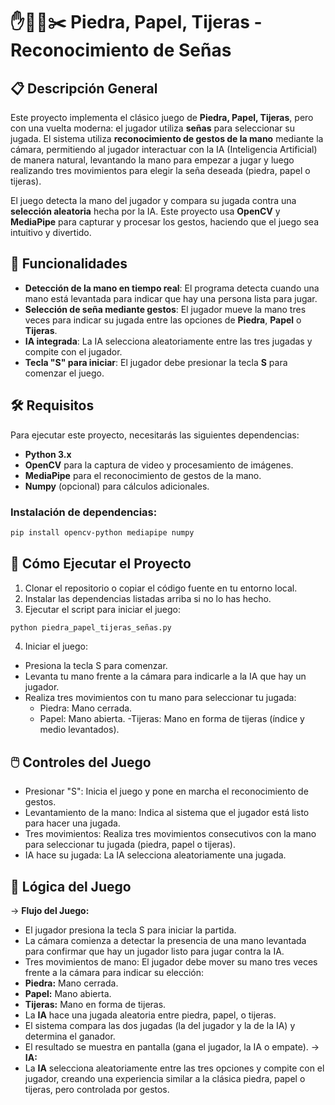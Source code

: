 # ✋🗿📰✂️ Piedra, Papel, Tijeras - Reconocimiento de Señas

## 📋 Descripción General

Este proyecto implementa el clásico juego de **Piedra, Papel, Tijeras**, pero con una vuelta moderna: el jugador utiliza **señas** para seleccionar su jugada. El sistema utiliza **reconocimiento de gestos de la mano** mediante la cámara, permitiendo al jugador interactuar con la IA (Inteligencia Artificial) de manera natural, levantando la mano para empezar a jugar y luego realizando tres movimientos para elegir la seña deseada (piedra, papel o tijeras).

El juego detecta la mano del jugador y compara su jugada contra una **selección aleatoria** hecha por la IA. Este proyecto usa **OpenCV** y **MediaPipe** para capturar y procesar los gestos, haciendo que el juego sea intuitivo y divertido.

## 🚀 Funcionalidades

- **Detección de la mano en tiempo real**: El programa detecta cuando una mano está levantada para indicar que hay una persona lista para jugar.
- **Selección de seña mediante gestos**: El jugador mueve la mano tres veces para indicar su jugada entre las opciones de **Piedra**, **Papel** o **Tijeras**.
- **IA integrada**: La IA selecciona aleatoriamente entre las tres jugadas y compite con el jugador.
- **Tecla "S" para iniciar**: El jugador debe presionar la tecla **S** para comenzar el juego.

## 🛠️ Requisitos

Para ejecutar este proyecto, necesitarás las siguientes dependencias:

- **Python 3.x**
- **OpenCV** para la captura de video y procesamiento de imágenes.
- **MediaPipe** para el reconocimiento de gestos de la mano.
- **Numpy** (opcional) para cálculos adicionales.

### Instalación de dependencias:

```bash
pip install opencv-python mediapipe numpy
```

## 🔧 Cómo Ejecutar el Proyecto
1. Clonar el repositorio o copiar el código fuente en tu entorno local.
2. Instalar las dependencias listadas arriba si no lo has hecho.
3. Ejecutar el script para iniciar el juego:
```bash
python piedra_papel_tijeras_señas.py
```
4. Iniciar el juego:
- Presiona la tecla S para comenzar.
- Levanta tu mano frente a la cámara para indicarle a la IA que hay un jugador.
- Realiza tres movimientos con tu mano para seleccionar tu jugada:
    - Piedra: Mano cerrada.
    - Papel: Mano abierta.
    -Tijeras: Mano en forma de tijeras (índice y medio levantados).

## 🖱️ Controles del Juego
- Presionar "S": Inicia el juego y pone en marcha el reconocimiento de gestos.
- Levantamiento de la mano: Indica al sistema que el jugador está listo para hacer una jugada.
- Tres movimientos: Realiza tres movimientos consecutivos con la mano para seleccionar tu jugada (piedra, papel o tijeras).
- IA hace su jugada: La IA selecciona aleatoriamente una jugada.

## 🧠 Lógica del Juego
-> **Flujo del Juego:**
- El jugador presiona la tecla S para iniciar la partida.
- La cámara comienza a detectar la presencia de una mano levantada para confirmar que hay un jugador listo para jugar contra la IA.
- Tres movimientos de mano: El jugador debe mover su mano tres veces frente a la cámara para indicar su elección:
- **Piedra:** Mano cerrada.
- **Papel:** Mano abierta.
- **Tijeras:** Mano en forma de tijeras.
- La **IA** hace una jugada aleatoria entre piedra, papel, o tijeras.
- El sistema compara las dos jugadas (la del jugador y la de la IA) y determina el ganador.
- El resultado se muestra en pantalla (gana el jugador, la IA o empate).
-> **IA:**
- La **IA** selecciona aleatoriamente entre las tres opciones y compite con el jugador, creando una experiencia similar a la clásica piedra, papel o tijeras, pero controlada por gestos.